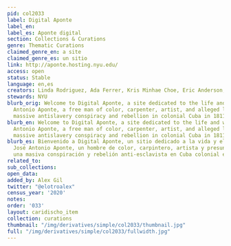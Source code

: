 ```yaml
---
pid: col2033
label: Digital Aponte
label_en:
label_es: Aponte digital
section: Collections & Curations
genre: Thematic Curations
claimed_genre_en: a site
claimed_genre_es: un sitio
link: http://aponte.hosting.nyu.edu/
access: open
status: Stable
language: en,es
creators: Linda Rodriguez, Ada Ferrer, Kris Minhae Choe, Eric Anderson, et al
stewards: NYU
blurb_orig: Welcome to Digital Aponte, a site dedicated to the life and work of José
  Antonio Aponte, a free man of color, carpenter, artist, and alleged leader of a
  massive antislavery conspiracy and rebellion in colonial Cuba in 1811-1812.
blurb_en: Welcome to Digital Aponte, a site dedicated to the life and work of José
  Antonio Aponte, a free man of color, carpenter, artist, and alleged leader of a
  massive antislavery conspiracy and rebellion in colonial Cuba in 1811-1812.
blurb_es: Bienvenido a Digital Aponte, un sitio dedicado a la vida y el trabajo de
  José Antonio Aponte, un hombre de color, carpintero, artista y presunto líder de
  una masiva conspiración y rebelión anti-esclavista en Cuba colonial en 1811–1812.
related_to:
sub_collections:
open_data:
added_by: Alex Gil
twitter: "@elotroalex"
census_year: '2020'
notes:
order: '033'
layout: caridischo_item
collection: curations
thumbnail: "/img/derivatives/simple/col2033/thumbnail.jpg"
full: "/img/derivatives/simple/col2033/fullwidth.jpg"
---
```

